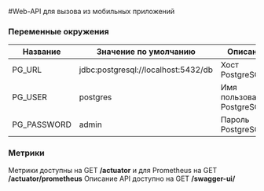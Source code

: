 #Web-API для вызова из мобильных приложений

### Переменные окружения
| Название|Значение по умолчанию|Описание|
| --- |------- | ------ |
| PG_URL |jdbc:postgresql://localhost:5432/db| Хост PostgreSQL|
| PG_USER |postgres| Имя пользователя PostgreSQL |
| PG_PASSWORD |admin| Пароль PostgreSQL |

### Метрики

Метрики доступны на GET **/actuator** и для Prometheus на GET **/actuator/prometheus**
Описание API доступно на GET **/swagger-ui/**